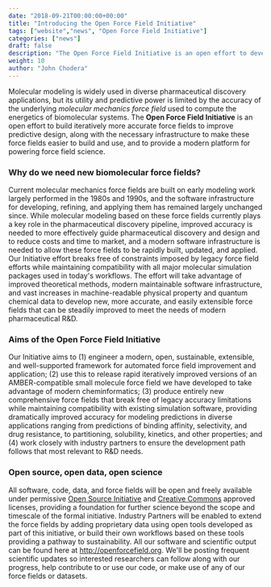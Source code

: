 ```yaml
---
date: "2018-09-21T00:00:00+00:00"
title: "Introducing the Open Force Field Initiative"
tags: ["website","news", "Open Force Field Initiative"]
categories: ["news"]
draft: false
description: "The Open Force Field Initiative is an open effort to develop better biomolecular force fields focusing on open source, open science, and open data."
weight: 10
author: "John Chodera"
---
```


Molecular modeling is widely used in diverse pharmaceutical discovery applications, but its utility and predictive power is limited by the accuracy of the underlying *molecular mechanics force field* used to compute the energetics of biomolecular systems.
The **Open Force Field Initiative** is an open effort to build iteratively more accurate force fields to improve predictive design, along with the necessary infrastructure to make these force fields easier to build and use, and to provide a modern platform for powering force field science.

### Why do we need new biomolecular force fields?

Current molecular mechanics force fields are built on early modeling work largely performed in the 1980s and 1990s, and the software infrastructure for developing, refining, and applying them has remained largely unchanged since.
While molecular modeling based on these force fields currently plays a key role in the pharmaceutical discovery pipeline, improved accuracy is needed to more effectively guide pharmaceutical discovery and design and to reduce costs and time to market, and a modern software infrastructure is needed to allow these force fields to be rapidly built, updated, and applied.
Our Initiative effort breaks free of constraints imposed by legacy force field efforts while maintaining compatibility with all major molecular simulation packages used in today's workflows.
The effort will take advantage of improved theoretical methods, modern maintainable software infrastructure, and vast increases in machine-readable physical property and quantum chemical data to develop new, more accurate, and easily extensible force fields that can be steadily improved to meet the needs of modern pharmaceutical R&D.

### Aims of the Open Force Field Initiative

Our Initiative aims to (1) engineer a modern, open, sustainable, extensible, and well-supported framework for automated force field improvement and application; (2) use this to release rapid iteratively improved versions of an AMBER-compatible small molecule force field we have developed to take advantage of modern cheminformatics; (3) produce entirely new comprehensive force fields that break free of legacy accuracy limitations while maintaining compatibility with existing simulation software, providing dramatically improved accuracy for modeling predictions in diverse applications ranging from predictions of binding affinity, selectivity, and drug resistance, to partitioning, solubility, kinetics, and other properties; and (4) work closely with industry partners to ensure the development path follows that most relevant to R&D needs.

### Open source, open data, open science

All software, code, data, and force fields will be open and freely available under permissive [Open Source Initiative](http://opensource.org) and [Creative Commons](http://creativecommons.org) approved licenses, providing a foundation for further science beyond the scope and timescale of the formal initiative.
Industry Partners will be enabled to extend the force fields by adding proprietary data using open tools developed as part of this initiative, or build their own workflows based on these tools providing a pathway to sustainability.
All our software and scientific output can be found here at http://openforcefield.org.
We'll be posting frequent scientific updates so interested researchers can follow along with our progress, help contribute to or use our code, or make use of any of our force fields or datasets.
